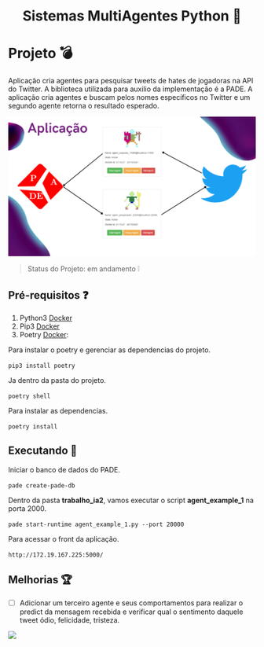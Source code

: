 <h1 align="center">Sistemas MultiAgentes Python 👋</h1>
<p>
</p>

# Projeto :bomb:
Aplicação cria agentes para pesquisar tweets de hates de jogadoras na API do Twitter.
A biblioteca utilizada para auxilio da implementação é a PADE.
A aplicação cria agentes e buscam pelos nomes específicos no Twitter e um segundo agente retorna
o resultado esperado.


![Tags](a1r.PNG)


> Status do Projeto: em andamento :grey_exclamation:

## Pré-requisitos :question:
1. Python3 [Docker](https://www.python.org/downloads/)
2. Pip3 [Docker](https://pip.pypa.io/en/stable/)
3. Poetry [Docker](https://python-poetry.org/):

Para instalar o poetry e gerenciar as dependencias do projeto.

`pip3 install poetry`

Ja dentro da pasta do projeto.

`poetry shell`

Para instalar as dependencias.

`poetry install`


## Executando :running:
Iniciar o banco de dados do PADE.

`pade create-pade-db`

Dentro da pasta **trabalho_ia2**, vamos executar o script **agent_example_1** na porta 2000.

`pade start-runtime agent_example_1.py --port 20000`

Para acessar o front da aplicação.

`http://172.19.167.225:5000/`

## Melhorias :trophy:
- [ ] Adicionar um terceiro agente e seus comportamentos para realizar o predict da mensagem recebida
e verificar qual o sentimento daquele tweet ódio, felicidade, tristeza.


<p align="justify"> </p> <img src="https://img.shields.io/static/v1?label=Python&message=Bert&color=brightgreengreen&style=for-the-badge&logo=Python"/>

